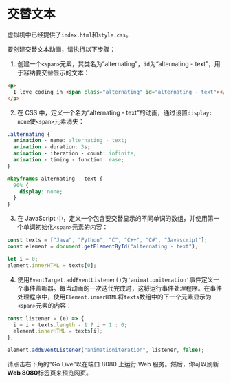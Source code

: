 # 交替文本

虚拟机中已经提供了`index.html`和`style.css`。

要创建交替文本动画，请执行以下步骤：

1. 创建一个`<span>`元素，其类名为“alternating”，`id`为“alternating - text”，用于容纳要交替显示的文本：

```html
<p>
  I love coding in <span class="alternating" id="alternating - text"></span>.
</p>
```

2. 在 CSS 中，定义一个名为“alternating - text”的动画，通过设置`display: none`使`<span>`元素消失：

```css
.alternating {
  animation - name: alternating - text;
  animation - duration: 3s;
  animation - iteration - count: infinite;
  animation - timing - function: ease;
}

@keyframes alternating - text {
  90% {
    display: none;
  }
}
```

3. 在 JavaScript 中，定义一个包含要交替显示的不同单词的数组，并使用第一个单词初始化`<span>`元素的内容：

```js
const texts = ["Java", "Python", "C", "C++", "C#", "Javascript"];
const element = document.getElementById("alternating - text");

let i = 0;
element.innerHTML = texts[0];
```

4. 使用`EventTarget.addEventListener()`为`'animationiteration'`事件定义一个事件监听器。每当动画的一次迭代完成时，这将运行事件处理程序。在事件处理程序中，使用`Element.innerHTML`将`texts`数组中的下一个元素显示为`<span>`元素的内容：

```js
const listener = (e) => {
  i = i < texts.length - 1 ? i + 1 : 0;
  element.innerHTML = texts[i];
};

element.addEventListener("animationiteration", listener, false);
```

请点击右下角的“Go Live”以在端口 8080 上运行 Web 服务。然后，你可以刷新**Web 8080**标签页来预览网页。
